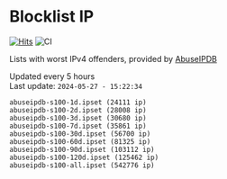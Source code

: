 # Blocklist IP

[![Hits](https://hits.seeyoufarm.com/api/count/incr/badge.svg?url=https%3A%2F%2Fgithub.com%2Fborestad%2Fblocklist-ip%2F&count_bg=%2379C83D&title_bg=%23555555&icon=&icon_color=%23E7E7E7&title=hits&edge_flat=false)](https://hits.seeyoufarm.com)  ![CI](https://img.shields.io/github/workflow/status/borestad/blocklist-ip/CI?style=flat-square)

Lists with worst IPv4 offenders, provided by [AbuseIPDB](https://www.abuseipdb.com/)

<!-- FOOTER-PLACEHOLDER -->
Updated every 5 hours<br>
Last update: `2024-05-27 - 15:22:34`
```
abuseipdb-s100-1d.ipset (24111 ip)
abuseipdb-s100-2d.ipset (28008 ip)
abuseipdb-s100-3d.ipset (30680 ip)
abuseipdb-s100-7d.ipset (35861 ip)
abuseipdb-s100-30d.ipset (56700 ip)
abuseipdb-s100-60d.ipset (81325 ip)
abuseipdb-s100-90d.ipset (103112 ip)
abuseipdb-s100-120d.ipset (125462 ip)
abuseipdb-s100-all.ipset (542776 ip)
```
